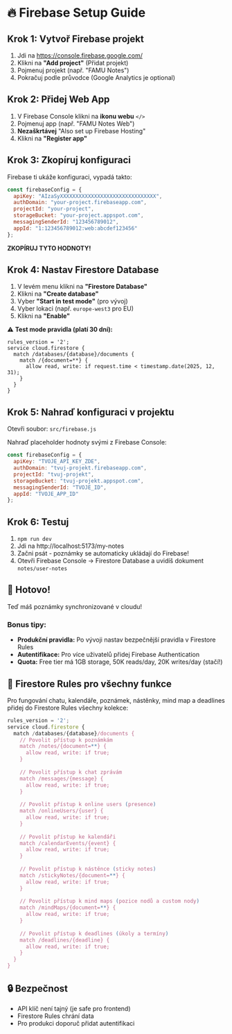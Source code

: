 # 🔥 Firebase Setup Guide

## Krok 1: Vytvoř Firebase projekt

1. Jdi na https://console.firebase.google.com/
2. Klikni na **"Add project"** (Přidat projekt)
3. Pojmenuj projekt (např. "FAMU Notes")
4. Pokračuj podle průvodce (Google Analytics je optional)

## Krok 2: Přidej Web App

1. V Firebase Console klikni na **ikonu webu** `</>`
2. Pojmenuj app (např. "FAMU Notes Web")
3. **Nezaškrtávej** "Also set up Firebase Hosting"
4. Klikni na **"Register app"**

## Krok 3: Zkopíruj konfiguraci

Firebase ti ukáže konfiguraci, vypadá takto:

```javascript
const firebaseConfig = {
  apiKey: "AIzaSyXXXXXXXXXXXXXXXXXXXXXXXXXXXXXXX",
  authDomain: "your-project.firebaseapp.com",
  projectId: "your-project",
  storageBucket: "your-project.appspot.com",
  messagingSenderId: "123456789012",
  appId: "1:123456789012:web:abcdef123456"
};
```

**ZKOPÍRUJ TYTO HODNOTY!**

## Krok 4: Nastav Firestore Database

1. V levém menu klikni na **"Firestore Database"**
2. Klikni na **"Create database"**
3. Vyber **"Start in test mode"** (pro vývoj)
4. Vyber lokaci (např. `europe-west3` pro EU)
5. Klikni na **"Enable"**

⚠️ **Test mode pravidla (platí 30 dní):**
```
rules_version = '2';
service cloud.firestore {
  match /databases/{database}/documents {
    match /{document=**} {
      allow read, write: if request.time < timestamp.date(2025, 12, 31);
    }
  }
}
```

## Krok 5: Nahraď konfiguraci v projektu

Otevři soubor: `src/firebase.js`

Nahraď placeholder hodnoty svými z Firebase Console:

```javascript
const firebaseConfig = {
  apiKey: "TVOJE_API_KEY_ZDE",
  authDomain: "tvuj-projekt.firebaseapp.com",
  projectId: "tvuj-projekt",
  storageBucket: "tvuj-projekt.appspot.com",
  messagingSenderId: "TVOJE_ID",
  appId: "TVOJE_APP_ID"
};
```

## Krok 6: Testuj

1. `npm run dev`
2. Jdi na http://localhost:5173/my-notes
3. Začni psát - poznámky se automaticky ukládají do Firebase!
4. Otevři Firebase Console → Firestore Database a uvidíš dokument `notes/user-notes`

## 🎉 Hotovo!

Teď máš poznámky synchronizované v cloudu! 

### Bonus tipy:

- **Produkční pravidla:** Po vývoji nastav bezpečnější pravidla v Firestore Rules
- **Autentifikace:** Pro více uživatelů přidej Firebase Authentication
- **Quota:** Free tier má 1GB storage, 50K reads/day, 20K writes/day (stačí!)

## 💬 Firestore Rules pro všechny funkce

Pro fungování chatu, kalendáře, poznámek, nástěnky, mind map a deadlines přidej do Firestore Rules všechny kolekce:

```javascript
rules_version = '2';
service cloud.firestore {
  match /databases/{database}/documents {
    // Povolit přístup k poznámkám
    match /notes/{document=**} {
      allow read, write: if true;
    }
    
    // Povolit přístup k chat zprávám
    match /messages/{message} {
      allow read, write: if true;
    }
    
    // Povolit přístup k online users (presence)
    match /onlineUsers/{user} {
      allow read, write: if true;
    }
    
    // Povolit přístup ke kalendáři
    match /calendarEvents/{event} {
      allow read, write: if true;
    }
    
    // Povolit přístup k nástěnce (sticky notes)
    match /stickyNotes/{document=**} {
      allow read, write: if true;
    }
    
    // Povolit přístup k mind maps (pozice nodů a custom nody)
    match /mindMaps/{document=**} {
      allow read, write: if true;
    }
    
    // Povolit přístup k deadlines (úkoly a termíny)
    match /deadlines/{deadline} {
      allow read, write: if true;
    }
  }
}
```

## 🔒 Bezpečnost

- API klíč není tajný (je safe pro frontend)
- Firestore Rules chrání data
- Pro produkci doporuč přidat autentifikaci
